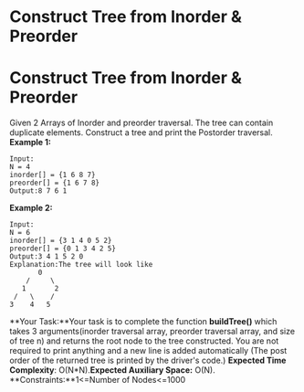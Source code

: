 # Construct Tree from Inorder & Preorder

# Construct Tree from Inorder & Preorder
Given 2 Arrays of Inorder and preorder traversal. The tree can contain duplicate elements. Construct a tree and print the Postorder traversal.
**Example 1:**
```
Input:
N = 4
inorder[] = {1 6 8 7}
preorder[] = {1 6 7 8}
Output:8 7 6 1
```
**Example 2:**
```
Input:
N = 6
inorder[] = {3 1 4 0 5 2}
preorder[] = {0 1 3 4 2 5}
Output:3 4 1 5 2 0
Explanation:The tree will look like
       0
    /     \
   1       2
 /   \    /
3    4   5
```
**Your Task:**Your task is to complete the function **buildTree()** which takes 3 arguments(inorder traversal array, preorder traversal array, and size of tree n) and returns the root node to the tree constructed. You are not required to print anything and a new line is added automatically (The post order of the returned tree is printed by the driver's code.)
**Expected Time Complexity**: O(N*N).**Expected Auxiliary Space:** O(N).
**Constraints:**1<=Number of Nodes<=1000